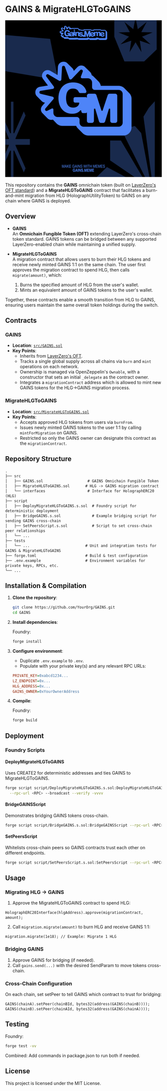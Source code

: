 # GAINS & MigrateHLGToGAINS

![GAINS Logo](./gm.png)

This repository contains the **GAINS** omnichain token (built on [LayerZero's OFT standard](https://docs.layerzero.network/v2/developers/evm/oft/quickstart)) and a **MigrateHLGToGAINS** contract that facilitates a burn-and-mint migration from HLG (HolographUtilityToken) to GAINS on any chain where GAINS is deployed.

## Overview

- **GAINS**  
  An **Omnichain Fungible Token (OFT)** extending LayerZero's cross-chain token standard. GAINS tokens can be bridged between any supported LayerZero-enabled chain while maintaining a unified supply.

- **MigrateHLGToGAINS**  
  A migration contract that allows users to burn their HLG tokens and receive newly minted GAINS 1:1 on the same chain. The user first approves the migration contract to spend HLG, then calls `migrate(amount)`, which:
  1. Burns the specified amount of HLG from the user's wallet.
  2. Mints an equivalent amount of GAINS tokens to the user's wallet.

Together, these contracts enable a smooth transition from HLG to GAINS, ensuring users maintain the same overall token holdings during the switch.

## Contracts

### GAINS

- **Location**: [`src/GAINS.sol`](./src/GAINS.sol)
- **Key Points**:
  - Inherits from [LayerZero's OFT](https://github.com/LayerZero-Labs/LayerZero-v2/tree/main/packages/layerzero-v2/evm/oapp/contracts/oft).
  - Tracks a single global supply across all chains via `burn` and `mint` operations on each network.
  - Ownership is managed via OpenZeppelin's `Ownable`, with a constructor that sets an initial `_delegate` as the contract owner.
  - Integrates a `migrationContract` address which is allowed to mint new GAINS tokens for the HLG->GAINS migration process.

### MigrateHLGToGAINS

- **Location**: [`src/MigrateHLGToGAINS.sol`](./src/MigrateHLGToGAINS.sol)
- **Key Points**:
  - Accepts approved HLG tokens from users via `burnFrom`.
  - Issues newly minted GAINS tokens to the user 1:1 by calling `mintForMigration` on GAINS.
  - Restricted so only the GAINS owner can designate this contract as the `migrationContract`.

## Repository Structure

```
.
├── src
│   ├── GAINS.sol                    # GAINS Omnichain Fungible Token
│   ├── MigrateHLGToGAINS.sol       # HLG -> GAINS migration contract
│   └── interfaces                   # Interface for HolographERC20 (HLG)
├── script
│   ├── DeployMigrateHLGToGAINS.s.sol  # Foundry script for deterministic deployment
│   ├── BridgeGAINS.s.sol              # Example bridging script for sending GAINS cross-chain
│   ├── SetPeersScript.s.sol           # Script to set cross-chain peer relationships
│   └── ...
├── tests
│   └── ...                         # Unit and integration tests for GAINS & MigrateHLGToGAINS
├── forge.toml                      # Build & test configuration
├── .env.example                    # Environment variables for private keys, RPCs, etc.
└── ...
```

## Installation & Compilation

1. **Clone the repository**:

   ```bash
   git clone https://github.com/YourOrg/GAINS.git
   cd GAINS
   ```

2. **Install dependencies**:

   Foundry:

   ```bash
   forge install
   ```

3. **Configure environment**:

   - Duplicate `.env.example` to `.env`.
   - Populate with your private key(s) and any relevant RPC URLs:

   ```ini
   PRIVATE_KEY=0xabcd1234...
   LZ_ENDPOINT=0x...
   HLG_ADDRESS=0x...
   GAINS_OWNER=0xYourOwnerAddress
   ```

4. **Compile**:

   Foundry:

   ```bash
   forge build
   ```

## Deployment

### Foundry Scripts

#### DeployMigrateHLGToGAINS

Uses CREATE2 for deterministic addresses and ties GAINS to MigrateHLGToGAINS.

```bash
forge script script/DeployMigrateHLGToGAINS.s.sol:DeployMigrateHLGToGAINS \
  --rpc-url <RPC> --broadcast --verify -vvvv
```

#### BridgeGAINSScript

Demonstrates bridging GAINS tokens cross-chain.

```bash
forge script script/BridgeGAINS.s.sol:BridgeGAINSScript --rpc-url <RPC> --broadcast -vvvv
```

#### SetPeersScript

Whitelists cross-chain peers so GAINS contracts trust each other on different endpoints.

```bash
forge script script/SetPeersScript.s.sol:SetPeersScript --rpc-url <RPC> --broadcast -vvvv
```

## Usage

### Migrating HLG -> GAINS

1. Approve the MigrateHLGToGAINS contract to spend HLG:

```solidity
HolographERC20Interface(hlgAddress).approve(migrationContract, amount);
```

2. Call `migration.migrate(amount)` to burn HLG and receive GAINS 1:1:

```solidity
migration.migrate(1e18); // Example: Migrate 1 HLG
```

### Bridging GAINS

1. Approve GAINS for bridging (if needed).
2. Call `gains.send(...)` with the desired SendParam to move tokens cross-chain.

### Cross-Chain Configuration

On each chain, set setPeer to tell GAINS which contract to trust for bridging:

```solidity
GAINS(chainA).setPeer(chainBId, bytes32(address(GAINS(chainB))));
GAINS(chainB).setPeer(chainAId, bytes32(address(GAINS(chainA))));
```

## Testing

Foundry:

```bash
forge test -vv
```

Combined: Add commands in package.json to run both if needed.

## License

This project is licensed under the MIT License.

